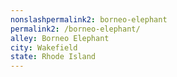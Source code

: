 ```yaml
---
﻿nonslashpermalink2: borneo-elephant
permalink2: /borneo-elephant/
alley: Borneo Elephant
city: Wakefield
state: Rhode Island
---
```

